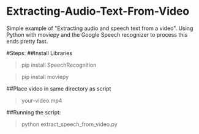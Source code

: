 # Extracting-Audio-Text-From-Video
 Simple example of "Extracting audio and speech text from a video". Using Python with moviepy  and the Google Speech recognizer to process this ends pretty fast.
 
 #Steps:
 ##Install Libraries
 >pip install SpeechRecognition
 
 >pip install moviepy
 
 ##Place video in same directory as script
 >your-video.mp4
 
 
 ##Running the script:
 >python extract_speech_from_video.py
